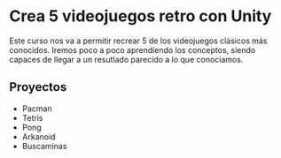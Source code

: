 # Crea 5 videojuegos retro con Unity

Este curso nos va a permitir recrear 5 de los videojuegos clásicos más conocidos. Iremos poco a poco aprendiendo los conceptos, siendo capaces de llegar a un resutlado parecido a lo que conociamos.

## Proyectos

- Pacman
- Tetris
- Pong
- Arkanoid
- Buscaminas
